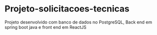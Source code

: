 # Projeto-solicitacoes-tecnicas
Projeto desenvolvido com banco de dados no PostgreSQL, Back end em spring boot java e front end em ReactJS 
